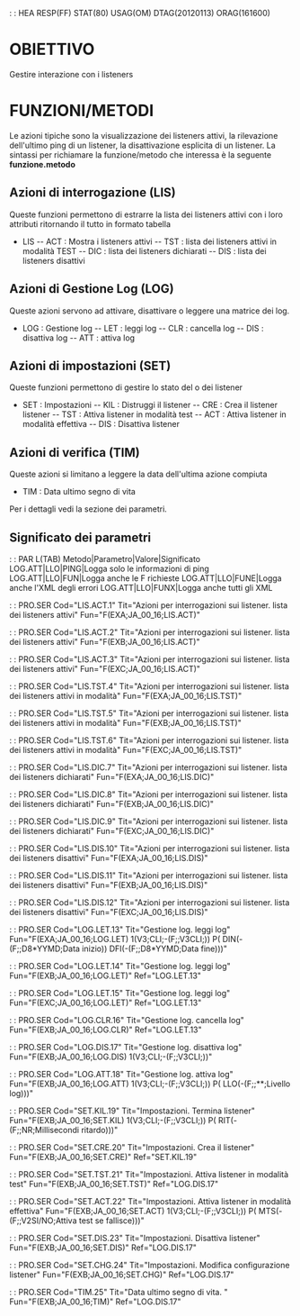  :  : HEA RESP(FF) STAT(80) USAG(OM) DTAG(20120113) ORAG(161600)

# OBIETTIVO
Gestire interazione con i listeners

# FUNZIONI/METODI
Le azioni tipiche sono la visualizzazione dei listeners attivi, la rilevazione dell'ultimo
ping di un listener, la disattivazione esplicita di un listener.
La sintassi per richiamare la funzione/metodo che interessa è la seguente **funzione.metodo**

## Azioni di interrogazione (LIS)
Queste funzioni permettono di estrarre la lista dei listeners attivi con i loro attributi ritornando il tutto in formato tabella

- LIS
-- ACT :  Mostra i listeners attivi
-- TST :  lista dei listeners attivi in modalità TEST
-- DIC :  lista dei listeners dichiarati
-- DIS :  lista dei listeners disattivi


## Azioni di Gestione Log (LOG)
Queste azioni servono ad attivare, disattivare o leggere una matrice dei log.

- LOG :  Gestione log
-- LET :  leggi log
-- CLR :  cancella log
-- DIS :  disattiva log
-- ATT :  attiva log


## Azioni di impostazioni (SET)
Queste funzioni permettono di gestire lo stato del o dei listener

- SET :  Impostazioni
-- KIL :  Distruggi il listener
-- CRE :  Crea il listener listener
-- TST :  Attiva listener in modalità test
-- ACT :  Attiva listener in modalità effettiva
-- DIS :  Disattiva listener

## Azioni di verifica (TIM)
Queste azioni si limitano a leggere la data dell'ultima azione compiuta

- TIM :  Data ultimo segno di vita


Per i dettagli vedi la sezione dei parametri.


## Significato dei parametri
 :  : PAR L(TAB)
Metodo|Parametro|Valore|Significato
LOG.ATT|LLO|PING|Logga solo le informazioni di ping
LOG.ATT|LLO|FUN|Logga anche le F richieste
LOG.ATT|LLO|FUNE|Logga anche l'XML degli errori
LOG.ATT|LLO|FUNX|Logga anche tutti gli XML


 :  : PRO.SER Cod="LIS.ACT.1" Tit="Azioni per interrogazioni sui listener. lista dei listeners attivi" Fun="F(EXA;JA_00_16;LIS.ACT)"

 :  : PRO.SER Cod="LIS.ACT.2" Tit="Azioni per interrogazioni sui listener. lista dei listeners attivi" Fun="F(EXB;JA_00_16;LIS.ACT)"

 :  : PRO.SER Cod="LIS.ACT.3" Tit="Azioni per interrogazioni sui listener. lista dei listeners attivi" Fun="F(EXC;JA_00_16;LIS.ACT)"

 :  : PRO.SER Cod="LIS.TST.4" Tit="Azioni per interrogazioni sui listener. lista dei listeners attivi in modalità" Fun="F(EXA;JA_00_16;LIS.TST)"

 :  : PRO.SER Cod="LIS.TST.5" Tit="Azioni per interrogazioni sui listener. lista dei listeners attivi in modalità" Fun="F(EXB;JA_00_16;LIS.TST)"

 :  : PRO.SER Cod="LIS.TST.6" Tit="Azioni per interrogazioni sui listener. lista dei listeners attivi in modalità" Fun="F(EXC;JA_00_16;LIS.TST)"

 :  : PRO.SER Cod="LIS.DIC.7" Tit="Azioni per interrogazioni sui listener. lista dei listeners dichiarati" Fun="F(EXA;JA_00_16;LIS.DIC)"

 :  : PRO.SER Cod="LIS.DIC.8" Tit="Azioni per interrogazioni sui listener. lista dei listeners dichiarati" Fun="F(EXB;JA_00_16;LIS.DIC)"

 :  : PRO.SER Cod="LIS.DIC.9" Tit="Azioni per interrogazioni sui listener. lista dei listeners dichiarati" Fun="F(EXC;JA_00_16;LIS.DIC)"

 :  : PRO.SER Cod="LIS.DIS.10" Tit="Azioni per interrogazioni sui listener. lista dei listeners disattivi" Fun="F(EXA;JA_00_16;LIS.DIS)"

 :  : PRO.SER Cod="LIS.DIS.11" Tit="Azioni per interrogazioni sui listener. lista dei listeners disattivi" Fun="F(EXB;JA_00_16;LIS.DIS)"

 :  : PRO.SER Cod="LIS.DIS.12" Tit="Azioni per interrogazioni sui listener. lista dei listeners disattivi" Fun="F(EXC;JA_00_16;LIS.DIS)"

 :  : PRO.SER Cod="LOG.LET.13" Tit="Gestione log. leggi log" Fun="F(EXA;JA_00_16;LOG.LET) 1(V3;CLI;-(F;;V3CLI;)) P( DIN(-(F;;D8\*YYMD;Data inizio)) DFI(-(F;;D8\*YYMD;Data fine)))"

 :  : PRO.SER Cod="LOG.LET.14" Tit="Gestione log. leggi log" Fun="F(EXB;JA_00_16;LOG.LET)" Ref="LOG.LET.13"

 :  : PRO.SER Cod="LOG.LET.15" Tit="Gestione log. leggi log" Fun="F(EXC;JA_00_16;LOG.LET)" Ref="LOG.LET.13"

 :  : PRO.SER Cod="LOG.CLR.16" Tit="Gestione log. cancella log" Fun="F(EXB;JA_00_16;LOG.CLR)" Ref="LOG.LET.13"

 :  : PRO.SER Cod="LOG.DIS.17" Tit="Gestione log. disattiva log" Fun="F(EXB;JA_00_16;LOG.DIS) 1(V3;CLI;-(F;;V3CLI;))"

 :  : PRO.SER Cod="LOG.ATT.18" Tit="Gestione log. attiva log" Fun="F(EXB;JA_00_16;LOG.ATT) 1(V3;CLI;-(F;;V3CLI;)) P( LLO(-(F;;\*\*;Livello log)))"

 :  : PRO.SER Cod="SET.KIL.19" Tit="Impostazioni. Termina listener" Fun="F(EXB;JA_00_16;SET.KIL) 1(V3;CLI;-(F;;V3CLI;)) P( RIT(-(F;;NR;Millisecondi ritardo)))"

 :  : PRO.SER Cod="SET.CRE.20" Tit="Impostazioni. Crea il listener" Fun="F(EXB;JA_00_16;SET.CRE)" Ref="SET.KIL.19"

 :  : PRO.SER Cod="SET.TST.21" Tit="Impostazioni. Attiva listener in modalità test" Fun="F(EXB;JA_00_16;SET.TST)" Ref="LOG.DIS.17"

 :  : PRO.SER Cod="SET.ACT.22" Tit="Impostazioni. Attiva listener in modalità effettiva" Fun="F(EXB;JA_00_16;SET.ACT) 1(V3;CLI;-(F;;V3CLI;)) P( MTS(-(F;;V2SI/NO;Attiva test se fallisce)))"

 :  : PRO.SER Cod="SET.DIS.23" Tit="Impostazioni. Disattiva listener" Fun="F(EXB;JA_00_16;SET.DIS)" Ref="LOG.DIS.17"

 :  : PRO.SER Cod="SET.CHG.24" Tit="Impostazioni. Modifica configurazione listener" Fun="F(EXB;JA_00_16;SET.CHG)" Ref="LOG.DIS.17"

 :  : PRO.SER Cod="TIM.25" Tit="Data ultimo segno di vita. " Fun="F(EXB;JA_00_16;TIM)" Ref="LOG.DIS.17"

